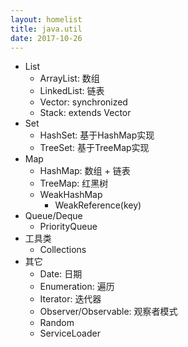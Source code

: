 ```yaml
---
layout: homelist
title: java.util
date: 2017-10-26
---
```


* List
    * ArrayList: 数组
    * LinkedList: 链表
    * Vector: synchronized
    * Stack: extends Vector
* Set
    * HashSet: 基于HashMap实现
    * TreeSet: 基于TreeMap实现
* Map
    * HashMap: 数组 + 链表
    * TreeMap: 红黑树
    * WeakHashMap
        * WeakReference(key)
* Queue/Deque
    * PriorityQueue
* 工具类
    * Collections
* 其它
    * Date: 日期
    * Enumeration: 遍历
    * Iterator: 迭代器
    * Observer/Observable: 观察者模式
    * Random
    * ServiceLoader
